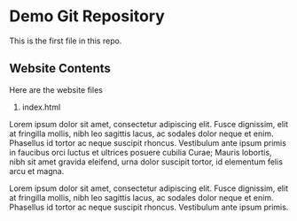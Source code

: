 # Demo Git Repository

This is the first file in this repo.

## Website Contents

Here are the website files

1. index.html

Lorem ipsum dolor sit amet, consectetur adipiscing elit. Fusce dignissim, elit at fringilla mollis, nibh leo sagittis lacus, ac sodales dolor neque et enim. Phasellus id tortor ac neque suscipit rhoncus. Vestibulum ante ipsum primis in faucibus orci luctus et ultrices posuere cubilia Curae; Mauris lobortis, nibh sit amet gravida eleifend, urna dolor suscipit tortor, id elementum felis arcu et magna.

Lorem ipsum dolor sit amet, consectetur adipiscing elit. Fusce dignissim, elit at fringilla mollis, nibh leo sagittis lacus, ac sodales dolor neque et enim. Phasellus id tortor ac neque suscipit rhoncus. Vestibulum ante ipsum primis.
